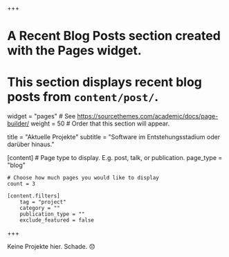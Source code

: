+++
# A Recent Blog Posts section created with the Pages widget.
# This section displays recent blog posts from `content/post/`.

widget = "pages"  # See https://sourcethemes.com/academic/docs/page-builder/
weight = 50  # Order that this section will appear.

title = "Aktuelle Projekte"
subtitle = "Software im Entstehungsstadium oder darüber hinaus."

[content]
	# Page type to display. E.g. post, talk, or publication.
	page_type = "blog"

	# Choose how much pages you would like to display
	count = 3

	[content.filters]
		tag = "project"
		category = ""
		publication_type = ""
		exclude_featured = false
+++

Keine Projekte hier. Schade. :disappointed:
